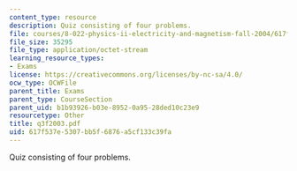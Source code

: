 ```yaml
---
content_type: resource
description: Quiz consisting of four problems.
file: courses/8-022-physics-ii-electricity-and-magnetism-fall-2004/617f537e5307bb5f6876a5cf133c39fa_Q3F2003.pdf
file_size: 35295
file_type: application/octet-stream
learning_resource_types:
- Exams
license: https://creativecommons.org/licenses/by-nc-sa/4.0/
ocw_type: OCWFile
parent_title: Exams
parent_type: CourseSection
parent_uid: b1b93926-b03e-8952-0a95-28ded10c23e9
resourcetype: Other
title: q3f2003.pdf
uid: 617f537e-5307-bb5f-6876-a5cf133c39fa
---
```

Quiz consisting of four problems.